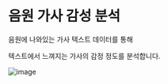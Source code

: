# 음원 가사 감성 분석

음원에 나와있는 가사 텍스트 데이터를 통해 

텍스트에서 느껴지는 가사의 감정 정도를 분석합니다.

![image](https://user-images.githubusercontent.com/23625693/126462485-5e9bab8f-dd30-43cf-a869-477d5cce7c24.png)
